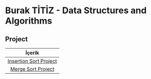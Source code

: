 # Burak TİTİZ - Data Structures and Algorithms

## Project

|İçerik
|:---------------:
| [Insertion Sort Project](https://github.com/buraktitiz/data_structures_and_algorithms/blob/main/Insertion%20Sort/README.md)
| [Merge Sort Project](https://github.com/buraktitiz/data_structures_and_algorithms/blob/main/Merge%20Sort/README.md)
